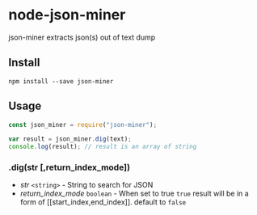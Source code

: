 # node-json-miner
json-miner extracts json(s) out of text dump


## Install
`npm install --save json-miner`

## Usage

```js
const json_miner = require("json-miner");

var result = json_miner.dig(text);
console.log(result); // result is an array of string
```

### .dig(str [,return_index_mode])

- *str* `<string>` - String to search for JSON
- *return_index_mode* `boolean` - When set to true `true` result will be in a form of [[start_index,end_index]]. default to `false`